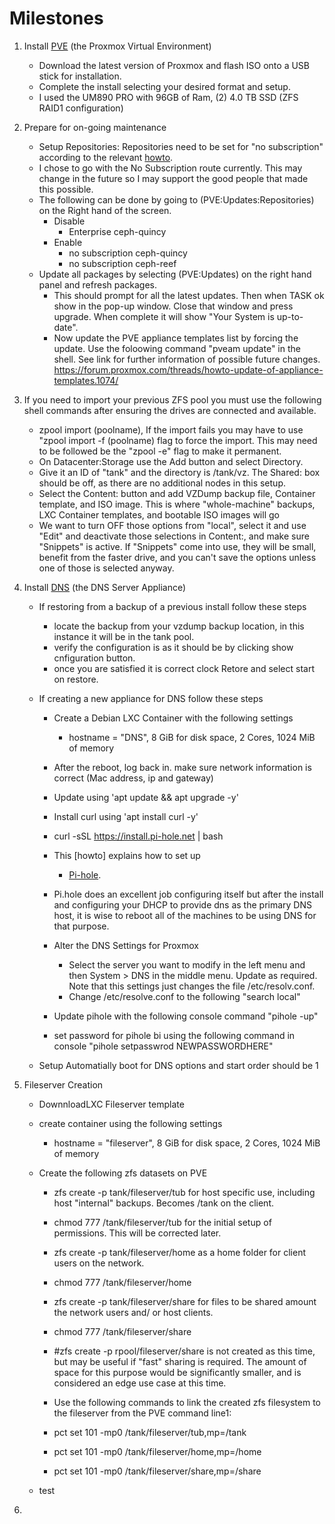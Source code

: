 # Milestones

1. Install [PVE](../main/PVE.md) (the Proxmox Virtual Environment)
   - Download the latest version of Proxmox and flash ISO onto a USB stick for installation.
   - Complete the install selecting your desired format and setup.
   - I used the UM890 PRO with 96GB of Ram, (2) 4.0 TB SSD (ZFS RAID1 configuration)

2. Prepare for on-going maintenance  
   - Setup Repositories: Repositories need to be set for "no subscription" according to the relevant [howto](https://www.virtualizationhowto.com/2022/08/proxmox-update-no-subscription-repository-configuration/).
   - I chose to go with the No Subscription route currently. This may change in the future so I may support the good people that made this possible.
   - The following can be done by going to (PVE:Updates:Repositories) on the Right hand of the screen.
      - Disable
        * Enterprise ceph-quincy
      - Enable
         * no subscription ceph-quincy
         * no subscription ceph-reef
   - Update all packages by selecting (PVE:Updates) on the right hand panel and refresh packages. 
      - This should prompt for all the latest updates. Then when TASK ok show in the pop-up window. Close that window and press upgrade. When complete it will show "Your System is up-to-date".
      - Now update the PVE appliance templates list by forcing the update. Use the foloowing command "pveam update" in the shell. See link for further information of possible future changes. https://forum.proxmox.com/threads/howto-update-of-appliance-templates.1074/

3. If you need to import your previous ZFS pool you must use the following shell commands after ensuring the drives are connected and available.
   - zpool import (poolname), If the import fails you may have to use "zpool import -f (poolname) flag to force the import. This may need to be followed be the "zpool -e" flag to make it permanent.
   * On Datacenter:Storage use the Add button and select Directory.
   * Give it an ID of "tank" and the directory is /tank/vz. The Shared: box should be off, as there are no additional nodes in this setup.
   * Select the Content: button and add VZDump backup file, Container template, and ISO image. This is where "whole-machine" backups, LXC Container templates, and bootable ISO images will go
   * We want to turn OFF those options from "local", select it and use "Edit" and deactivate those selections in Content:, and make sure "Snippets" is active. If "Snippets" come into use, they will be small, benefit from the faster drive, and you can't save the options unless one of those is selected anyway.

4. Install [DNS](../main/DNS.md) (the DNS Server Appliance)
   - If restoring from a backup of a previous install follow these steps
      - locate the backup from your vzdump backup location, in this instance it will be in the tank pool.
      - verify the configuration is as it should be by clicking show cnfiguration button.
      - once you are satisfied it is correct clock Retore and select start on restore.
   - If creating a new appliance for DNS follow these steps
      - Create a Debian LXC Container with the following settings
         - hostname = "DNS", 8 GiB for disk space, 2 Cores, 1024 MiB of memory
      - After the reboot, log back in. make sure network information is correct (Mac address, ip and gateway)
      - Update using 'apt update && apt upgrade -y'
      - Install curl using 'apt install curl -y'
      - curl -sSL https://install.pi-hole.net | bash
  
      - This [howto] explains how to set up
         - [Pi-hole](https://www.naturalborncoder.com/2023/07/installing-pi-hole-on-proxmox/).
      - Pi.hole does an excellent job configuring itself but after the install and configuring your DHCP to provide dns as the primary DNS host, it is wise to reboot all of the machines to be using DNS for that purpose.
    
      - Alter the DNS Settings for Proxmox
         - Select the server you want to modify in the left menu and then System > DNS in the middle menu. Update as required. Note that this settings just changes the file /etc/resolv.conf.
         - Change /etc/resolve.conf to the following "search local"
       
      - Update pihole with the following console command "pihole -up"
      - set password for pihole bi using the following command in console "pihole setpasswrod NEWPASSWORDHERE"
    
   - Setup Automatially boot for DNS options and start order should be 1
        
5. Fileserver Creation
   - DownnloadLXC Fileserver template
   - create container using the following settings
      - hostname = "fileserver", 8 GiB for disk space, 2 Cores, 1024 MiB of memory
   - Create the following zfs datasets on PVE
      - zfs create -p tank/fileserver/tub for host specific use, including host "internal" backups. Becomes /tank on the client.
      - chmod 777 /tank/fileserver/tub for the initial setup of permissions. This will be corrected later.
      - zfs create -p tank/fileserver/home as a home folder for client users on the network.
      - chmod 777 /tank/fileserver/home
      - zfs create -p tank/fileserver/share for files to be shared amount the network users and/ or host clients.
      - chmod 777 /tank/fileserver/share
      - #zfs create -p rpool/fileserver/share is not created as this time, but may be useful if "fast" sharing is required. The amount of space for this purpose would be significantly smaller, and is considered an edge use case at this time.
      - Use the following commands to link the created zfs filesystem to the fileserver from the PVE command line1:
      
      - pct set 101 -mp0 /tank/fileserver/tub,mp=/tank
      - pct set 101 -mp0 /tank/fileserver/home,mp=/home
      - pct set 101 -mp0 /tank/fileserver/share,mp=/share

   - test


6. 
